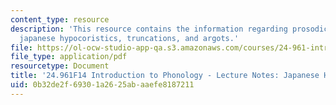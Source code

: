 ```yaml
---
content_type: resource
description: 'This resource contains the information regarding prosodic morphology-2c:
  japanese hypocoristics, truncations, and argots.'
file: https://ol-ocw-studio-app-qa.s3.amazonaws.com/courses/24-961-introduction-to-phonology-fall-2014/0b32de2f69301a2625abaaefe8187211_MIT24_961F14_Lecture27c.pdf
file_type: application/pdf
resourcetype: Document
title: '24.961F14 Introduction to Phonology - Lecture Notes: Japanese Hypocoristics'
uid: 0b32de2f-6930-1a26-25ab-aaefe8187211
---
```

